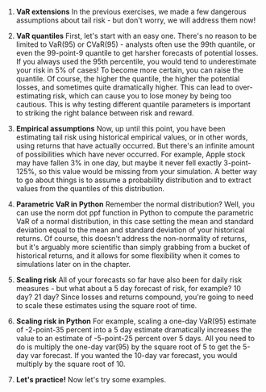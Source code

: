 1. **VaR extensions**
In the previous exercises, we made a few dangerous assumptions about tail risk - but don't worry, we will address them now!

2. **VaR quantiles**
First, let's start with an easy one. There's no reason to be limited to VaR(95) or CVaR(95) - analysts often use the 99th quantile, or even the 99-point-9 quantile to get harsher forecasts of potential losses. If you always used the 95th percentile, you would tend to underestimate your risk in 5% of cases! To become more certain, you can raise the quantile. Of course, the higher the quantile, the higher the potential losses, and sometimes quite dramatically higher. This can lead to over-estimating risk, which can cause you to lose money by being too cautious. This is why testing different quantile parameters is important to striking the right balance between risk and reward.

3. **Empirical assumptions**
Now, up until this point, you have been estimating tail risk using historical empirical values, or in other words, using returns that have actually occurred. But there's an infinite amount of possibilities which have never occurred. For example, Apple stock may have fallen 3% in one day, but maybe it never fell exactly 3-point-125%, so this value would be missing from your simulation. A better way to go about things is to assume a probability distribution and to extract values from the quantiles of this distribution.

4. **Parametric VaR in Python**
Remember the normal distribution? Well, you can use the norm dot ppf function in Python to compute the parametric VaR of a normal distribution, in this case setting the mean and standard deviation equal to the mean and standard deviation of your historical returns. Of course, this doesn't address the non-normality of returns, but it's arguably more scientific than simply grabbing from a bucket of historical returns, and it allows for some flexibility when it comes to simulations later on in the chapter.

5. **Scaling risk**
All of your forecasts so far have also been for daily risk measures - but what about a 5 day forecast of risk, for example? 10 day? 21 day? Since losses and returns compound, you're going to need to scale these estimates using the square root of time.

6. **Scaling risk in Python**
For example, scaling a one-day VaR(95) estimate of -2-point-35 percent into a 5 day estimate dramatically increases the value to an estimate of -5-point-25 percent over 5 days. All you need to do is multiply the one-day var(95) by the square root of 5 to get the 5-day var forecast. If you wanted the 10-day var forecast, you would multiply by the square root of 10.

7. **Let's practice!**
Now let's try some examples.